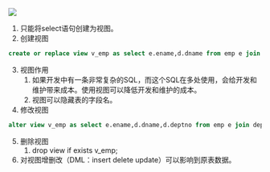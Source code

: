 ![](https://cdn.nlark.com/yuque/0/2023/jpeg/21376908/1692002570088-3338946f-42b3-4174-8910-7e749c31e950.jpeg?x-oss-process=image%2Fresize%2Cw_1177%2Climit_0%2Finterlace%2C1%2Finterlace%2C1#averageHue=%23f9f8f8&from=url&id=I2lTi&originHeight=66&originWidth=1177&originalType=binary&ratio=1&rotation=0&showTitle=false&status=done&style=shadow&title=)

1. 只能将select语句创建为视图。
2. 创建视图
```sql
create or replace view v_emp as select e.ename,d.dname from emp e join dept d on e.deptno = d.deptno;
```

3. 视图作用
   1. 如果开发中有一条非常复杂的SQL，而这个SQL在多处使用，会给开发和维护带来成本。使用视图可以降低开发和维护的成本。
   2. 视图可以隐藏表的字段名。
4. 修改视图
```sql
alter view v_emp as select e.ename,d.dname,d.deptno from emp e join dept d on e.deptno = d.deptno;
```

5. 删除视图
   1. drop view if exists v_emp;
6. 对视图增删改（DML：insert delete update）可以影响到原表数据。

